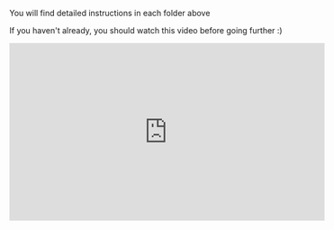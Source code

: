 You will find detailed instructions in each folder above

If you haven't already, you should watch this video before going further :)
<iframe width="560" height="315" src="https://www.youtube.com/embed/y58011M73cQ" frameborder="0" allow="accelerometer; autoplay; encrypted-media; gyroscope; picture-in-picture" allowfullscreen></iframe>